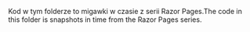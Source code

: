 <span data-ttu-id="9b8bf-101">Kod w tym folderze to migawki w czasie z serii Razor Pages.</span><span class="sxs-lookup"><span data-stu-id="9b8bf-101">The code in this folder is snapshots in time from the Razor Pages series.</span></span>
